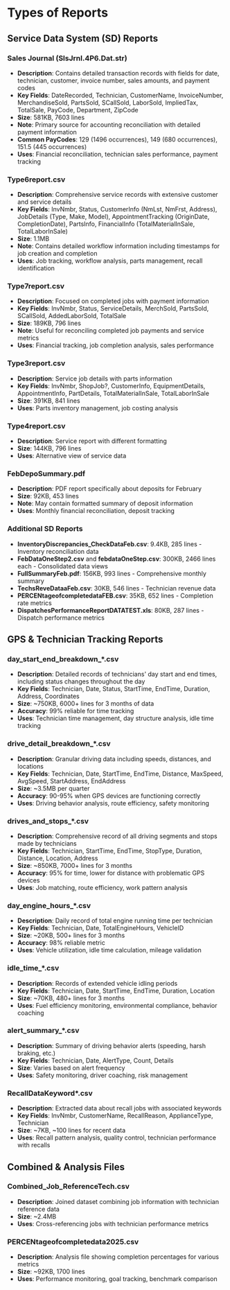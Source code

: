 # Types of Reports

## Service Data System (SD) Reports

### Sales Journal (SlsJrnl.4P6.Dat.str)
- **Description**: Contains detailed transaction records with fields for date, technician, customer, invoice number, sales amounts, and payment codes
- **Key Fields**: DateRecorded, Technician, CustomerName, InvoiceNumber, MerchandiseSold, PartsSold, SCallSold, LaborSold, ImpliedTax, TotalSale, PayCode, Department, ZipCode
- **Size**: 581KB, 7603 lines
- **Note**: Primary source for accounting reconciliation with detailed payment information
- **Common PayCodes**: 129 (1496 occurrences), 149 (680 occurrences), 151.5 (445 occurrences)
- **Uses**: Financial reconciliation, technician sales performance, payment tracking

### Type6report.csv
- **Description**: Comprehensive service records with extensive customer and service details
- **Key Fields**: InvNmbr, Status, CustomerInfo (NmLst, NmFrst, Address), JobDetails (Type, Make, Model), AppointmentTracking (OriginDate, CompletionDate), PartsInfo, FinancialInfo (TotalMaterialInSale, TotalLaborInSale)
- **Size**: 1.1MB
- **Note**: Contains detailed workflow information including timestamps for job creation and completion
- **Uses**: Job tracking, workflow analysis, parts management, recall identification

### Type7report.csv
- **Description**: Focused on completed jobs with payment information
- **Key Fields**: InvNmbr, Status, ServiceDetails, MerchSold, PartsSold, SCallSold, AddedLaborSold, TotalSale
- **Size**: 189KB, 796 lines
- **Note**: Useful for reconciling completed job payments and service metrics
- **Uses**: Financial tracking, job completion analysis, sales performance

### Type3report.csv
- **Description**: Service job details with parts information
- **Key Fields**: InvNmbr, ShopJob?, CustomerInfo, EquipmentDetails, AppointmentInfo, PartDetails, TotalMaterialInSale, TotalLaborInSale
- **Size**: 391KB, 841 lines
- **Uses**: Parts inventory management, job costing analysis

### Type4report.csv
- **Description**: Service report with different formatting
- **Size**: 144KB, 796 lines
- **Uses**: Alternative view of service data

### FebDepoSummary.pdf
- **Description**: PDF report specifically about deposits for February
- **Size**: 92KB, 453 lines
- **Note**: May contain formatted summary of deposit information
- **Uses**: Monthly financial reconciliation, deposit tracking

### Additional SD Reports
- **InventoryDiscrepancies_CheckDataFeb.csv**: 9.4KB, 285 lines - Inventory reconciliation data
- **FebDataOneStep2.csv** and **febdataOneStep.csv**: 300KB, 2466 lines each - Consolidated data views
- **FullSummaryFeb.pdf**: 156KB, 993 lines - Comprehensive monthly summary
- **TechsReveDataaFeb.csv**: 30KB, 546 lines - Technician revenue data
- **PERCENtageofcompletedataFEB.csv**: 35KB, 652 lines - Completion rate metrics
- **DispatchesPerformanceReportDATATEST.xls**: 80KB, 287 lines - Dispatch performance metrics

## GPS & Technician Tracking Reports

### day_start_end_breakdown_*.csv
- **Description**: Detailed records of technicians' day start and end times, including status changes throughout the day
- **Key Fields**: Technician, Date, Status, StartTime, EndTime, Duration, Address, Coordinates
- **Size**: ~750KB, 6000+ lines for 3 months of data
- **Accuracy**: 99% reliable for time tracking
- **Uses**: Technician time management, day structure analysis, idle time tracking

### drive_detail_breakdown_*.csv
- **Description**: Granular driving data including speeds, distances, and locations
- **Key Fields**: Technician, Date, StartTime, EndTime, Distance, MaxSpeed, AvgSpeed, StartAddress, EndAddress
- **Size**: ~3.5MB per quarter
- **Accuracy**: 90-95% when GPS devices are functioning correctly
- **Uses**: Driving behavior analysis, route efficiency, safety monitoring

### drives_and_stops_*.csv
- **Description**: Comprehensive record of all driving segments and stops made by technicians
- **Key Fields**: Technician, StartTime, EndTime, StopType, Duration, Distance, Location, Address
- **Size**: ~850KB, 7000+ lines for 3 months
- **Accuracy**: 95% for time, lower for distance with problematic GPS devices
- **Uses**: Job matching, route efficiency, work pattern analysis

### day_engine_hours_*.csv
- **Description**: Daily record of total engine running time per technician
- **Key Fields**: Technician, Date, TotalEngineHours, VehicleID
- **Size**: ~20KB, 500+ lines for 3 months
- **Accuracy**: 98% reliable metric
- **Uses**: Vehicle utilization, idle time calculation, mileage validation

### idle_time_*.csv
- **Description**: Records of extended vehicle idling periods
- **Key Fields**: Technician, Date, StartTime, EndTime, Duration, Location
- **Size**: ~70KB, 480+ lines for 3 months
- **Uses**: Fuel efficiency monitoring, environmental compliance, behavior coaching

### alert_summary_*.csv
- **Description**: Summary of driving behavior alerts (speeding, harsh braking, etc.)
- **Key Fields**: Technician, Date, AlertType, Count, Details
- **Size**: Varies based on alert frequency
- **Uses**: Safety monitoring, driver coaching, risk management

### RecallDataKeyword*.csv
- **Description**: Extracted data about recall jobs with associated keywords
- **Key Fields**: InvNmbr, CustomerName, RecallReason, ApplianceType, Technician
- **Size**: ~7KB, ~100 lines for recent data
- **Uses**: Recall pattern analysis, quality control, technician performance with recalls

## Combined & Analysis Files

### Combined_Job_ReferenceTech.csv
- **Description**: Joined dataset combining job information with technician reference data
- **Size**: ~2.4MB
- **Uses**: Cross-referencing jobs with technician performance metrics

### PERCENtageofcompletedata2025.csv
- **Description**: Analysis file showing completion percentages for various metrics
- **Size**: ~92KB, 1700 lines
- **Uses**: Performance monitoring, goal tracking, benchmark comparison 